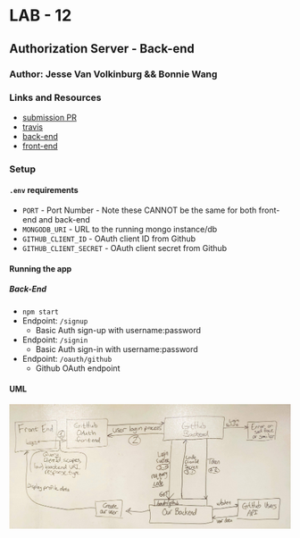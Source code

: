 # LAB - 12

## Authorization Server - Back-end

### Author: Jesse Van Volkinburg && Bonnie Wang

### Links and Resources
* [submission PR](https://github.com/401-advanced-javascript-jv/12-auth-server/pull/1)
* [travis](https://www.travis-ci.com/401-advanced-javascript-jv/12-auth-server)
* [back-end](http://lab12auth.herokuapp.com/)
* [front-end](http://lab-12-jb.herokuapp.com/)

### Setup
#### `.env` requirements
* `PORT` - Port Number - Note these CANNOT be the same for both front-end and back-end
* `MONGODB_URI` - URL to the running mongo instance/db
* `GITHUB_CLIENT_ID` - OAuth client ID from Github
* `GITHUB_CLIENT_SECRET` - OAuth client secret from Github

#### Running the app
##### Back-End
* `npm start`
* Endpoint: `/signup`
  * Basic Auth sign-up with username:password
* Endpoint: `/signin`
  * Basic Auth sign-in with username:password
* Endpoint: `/oauth/github`
  * Github OAuth endpoint

#### UML
![UML Diagram](./assets/12-uml.jpg)
